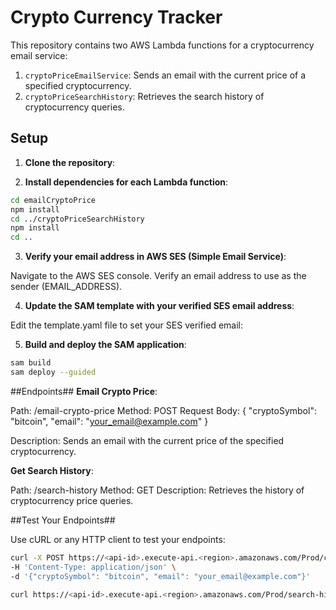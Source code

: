 # Crypto Currency Tracker

This repository contains two AWS Lambda functions for a cryptocurrency email service:
1. `cryptoPriceEmailService`: Sends an email with the current price of a specified cryptocurrency.
2. `cryptoPriceSearchHistory`: Retrieves the search history of cryptocurrency queries.


## Setup

1. **Clone the repository**:

2. **Install dependencies for each Lambda function**:

```bash
cd emailCryptoPrice
npm install
cd ../cryptoPriceSearchHistory
npm install
cd ..
```

3. **Verify your email address in AWS SES (Simple Email Service)**:

Navigate to the AWS SES console.
Verify an email address to use as the sender (EMAIL_ADDRESS).

4. **Update the SAM template with your verified SES email address**:

Edit the template.yaml file to set your SES verified email:

5. **Build and deploy the SAM application**:

```bash
sam build
sam deploy --guided
```

##Endpoints##
**Email Crypto Price**:

Path: /email-crypto-price
Method: POST
Request Body:
{
  "cryptoSymbol": "bitcoin",
  "email": "your_email@example.com"
}

Description: Sends an email with the current price of the specified cryptocurrency.

**Get Search History**:

Path: /search-history
Method: GET
Description: Retrieves the history of cryptocurrency price queries.

##Test Your Endpoints##

Use cURL or any HTTP client to test your endpoints:

```bash
curl -X POST https://<api-id>.execute-api.<region>.amazonaws.com/Prod/crypto-price-email \
-H 'Content-Type: application/json' \
-d '{"cryptoSymbol": "bitcoin", "email": "your_email@example.com"}'
```

```bash
curl https://<api-id>.execute-api.<region>.amazonaws.com/Prod/search-history
```

